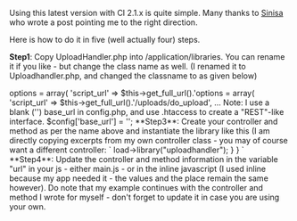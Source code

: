 Using this latest version with CI 2.1.x is quite simple. Many thanks to [Sinisa](http://stackoverflow.com/users/2167492/sinisa) who wrote a post pointing me to the right direction.

Here is how to do it in five (well actually four) steps. 

**Step1**: Copy UploadHandler.php into <yoursite>/application/libraries. You can rename it if you like - but change the class name as well. (I renamed it to Uploadhandler.php, and changed the classname to as given below) 

<?php
class Uploadhandler
{
...rest of the code as is - with one modification explained in step 2

**Step2**: In Uploadhandler.php (use the name as you have given above), change the option value for "script_url" to as below:

        $this->options = array(
            'script_url' => $this->get_full_url().'<your controller and method',
         ...

in my code, for instance, I had a controller called uploads. I created a method called do_upload in this controller - so my options value was:

        $this->options = array(
            'script_url' => $this->get_full_url().'/uploads/do_upload',
         ...

Note: I use a blank ('') base_url in config.php, and use .htaccess to create a "REST"-like interface. 

$config['base_url']	= '';

**Step3**: Create your controller and method as per the name above and instantiate the library like this (I am directly copying excerpts from my own controller class - you may of course want a different controller:
`
<?php
class uploads extends CI_Controller {

    public function __construct()
    {
        parent::__construct();
    }

    public function do_upload()
    {
        $this->load->library("uploadhandler");
    }
}
`
**Step4**: Update the controller and method information in the variable "url" in your js - either main.js - or in the inline javascript (I used inline because my app needed it - the values and the place remain the same however). Do note that my example continues with the controller and method I wrote for myself - don't forget to update it in case you are using your own. 

    <script type="text/javascript">
        $(function () {
            'use strict';
            var url = "<?=base_url()?>uploads/do_upload";
            $('#fileupload').fileupload({
                url: url,
                dataType: 'json',
                done: function (e, data) {
                    $.each(data.result.files, function (index, file) {
                        $('<p/>').text(file.name).appendTo('#files');
                    });
                },
                progressall: function (e, data) {
                    var progress = parseInt(data.loaded / data.total * 100, 10);
                    $('#progress .progress-bar').css(
                        'width',
                        progress + '%'
                    );
                }
            }).prop('disabled', !$.support.fileInput)
                .parent().addClass($.support.fileInput ? undefined : 'disabled');
        });
    </script>

**Step5**: Thats it. I created the relevant directories ('files') made sure it had write permissions for apache and it worked. 

I havent had the time to extract the code files and upload - in case anyone is interested, please let me know and I will be happy to put it up. 